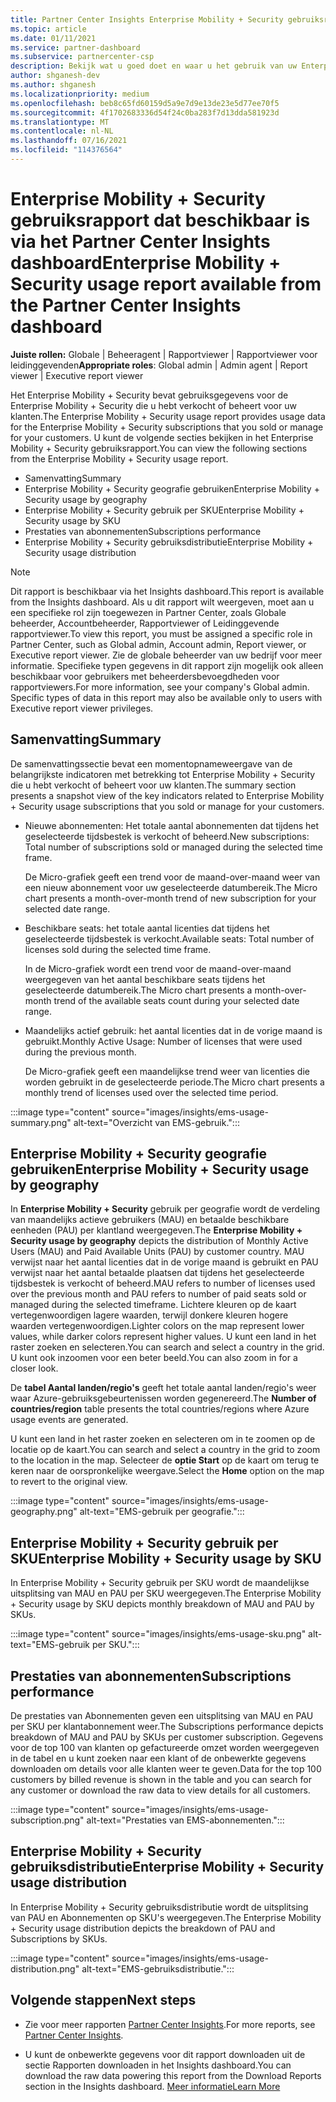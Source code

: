 ```yaml
---
title: Partner Center Insights Enterprise Mobility + Security gebruiksrapport
ms.topic: article
ms.date: 01/11/2021
ms.service: partner-dashboard
ms.subservice: partnercenter-csp
description: Bekijk wat u goed doet en waar u het gebruik van uw Enterprise Mobility + Security die u voor uw klanten verkoopt of beheert, kunt verbeteren.
author: shganesh-dev
ms.author: shganesh
ms.localizationpriority: medium
ms.openlocfilehash: beb8c65fd60159d5a9e7d9e13de23e5d77ee70f5
ms.sourcegitcommit: 4f1702683336d54f24c0ba283f7d13dda581923d
ms.translationtype: MT
ms.contentlocale: nl-NL
ms.lasthandoff: 07/16/2021
ms.locfileid: "114376564"
---
```

# <a name="enterprise-mobility--security-usage-report-available-from-the-partner-center-insights-dashboard"></a><span data-ttu-id="5e241-103">Enterprise Mobility + Security gebruiksrapport dat beschikbaar is via het Partner Center Insights dashboard</span><span class="sxs-lookup"><span data-stu-id="5e241-103">Enterprise Mobility + Security usage report available from the Partner Center Insights dashboard</span></span>

<span data-ttu-id="5e241-104">**Juiste rollen:** Globale | Beheeragent | Rapportviewer | Rapportviewer voor leidinggevenden</span><span class="sxs-lookup"><span data-stu-id="5e241-104">**Appropriate roles**: Global admin | Admin agent | Report viewer | Executive report viewer</span></span>

<span data-ttu-id="5e241-105">Het Enterprise Mobility + Security bevat gebruiksgegevens voor de Enterprise Mobility + Security die u hebt verkocht of beheert voor uw klanten.</span><span class="sxs-lookup"><span data-stu-id="5e241-105">The Enterprise Mobility + Security usage report provides usage data for the Enterprise Mobility + Security subscriptions that you sold or manage for your customers.</span></span> <span data-ttu-id="5e241-106">U kunt de volgende secties bekijken in het Enterprise Mobility + Security gebruiksrapport.</span><span class="sxs-lookup"><span data-stu-id="5e241-106">You can view the following sections from the Enterprise Mobility + Security usage report.</span></span>

- <span data-ttu-id="5e241-107">Samenvatting</span><span class="sxs-lookup"><span data-stu-id="5e241-107">Summary</span></span>
- <span data-ttu-id="5e241-108">Enterprise Mobility + Security geografie gebruiken</span><span class="sxs-lookup"><span data-stu-id="5e241-108">Enterprise Mobility + Security usage by geography</span></span>
- <span data-ttu-id="5e241-109">Enterprise Mobility + Security gebruik per SKU</span><span class="sxs-lookup"><span data-stu-id="5e241-109">Enterprise Mobility + Security usage by SKU</span></span>
- <span data-ttu-id="5e241-110">Prestaties van abonnementen</span><span class="sxs-lookup"><span data-stu-id="5e241-110">Subscriptions performance</span></span>
- <span data-ttu-id="5e241-111">Enterprise Mobility + Security gebruiksdistributie</span><span class="sxs-lookup"><span data-stu-id="5e241-111">Enterprise Mobility + Security usage distribution</span></span>

 > [!NOTE]
 > <span data-ttu-id="5e241-112">Dit rapport is beschikbaar via het Insights dashboard.</span><span class="sxs-lookup"><span data-stu-id="5e241-112">This report is available from the Insights dashboard.</span></span> <span data-ttu-id="5e241-113">Als u dit rapport wilt weergeven, moet aan u een specifieke rol zijn toegewezen in Partner Center, zoals Globale beheerder, Accountbeheerder, Rapportviewer of Leidinggevende rapportviewer.</span><span class="sxs-lookup"><span data-stu-id="5e241-113">To view this report, you must be assigned a specific role in Partner Center, such as Global admin, Account admin, Report viewer, or Executive report viewer.</span></span> <span data-ttu-id="5e241-114">Zie de globale beheerder van uw bedrijf voor meer informatie. Specifieke typen gegevens in dit rapport zijn mogelijk ook alleen beschikbaar voor gebruikers met beheerdersbevoegdheden voor rapportviewers.</span><span class="sxs-lookup"><span data-stu-id="5e241-114">For more information, see your company's Global admin. Specific types of data in this report may also be available only to users with Executive report viewer privileges.</span></span>

## <a name="summary"></a><span data-ttu-id="5e241-115">Samenvatting</span><span class="sxs-lookup"><span data-stu-id="5e241-115">Summary</span></span>

<span data-ttu-id="5e241-116">De samenvattingssectie bevat een momentopnameweergave van de belangrijkste indicatoren met betrekking tot Enterprise Mobility + Security die u hebt verkocht of beheert voor uw klanten.</span><span class="sxs-lookup"><span data-stu-id="5e241-116">The summary section presents a snapshot view of the key indicators related to Enterprise Mobility + Security usage subscriptions that you sold or manage for your customers.</span></span> 

- <span data-ttu-id="5e241-117">Nieuwe abonnementen: Het totale aantal abonnementen dat tijdens het geselecteerde tijdsbestek is verkocht of beheerd.</span><span class="sxs-lookup"><span data-stu-id="5e241-117">New subscriptions: Total number of subscriptions sold or managed during the selected time frame.</span></span>

   <span data-ttu-id="5e241-118">De Micro-grafiek geeft een trend voor de maand-over-maand weer van een nieuw abonnement voor uw geselecteerde datumbereik.</span><span class="sxs-lookup"><span data-stu-id="5e241-118">The Micro chart presents a month-over-month trend of new subscription for your selected date range.</span></span>

- <span data-ttu-id="5e241-119">Beschikbare seats: het totale aantal licenties dat tijdens het geselecteerde tijdsbestek is verkocht.</span><span class="sxs-lookup"><span data-stu-id="5e241-119">Available seats: Total number of licenses sold during the selected time frame.</span></span>

   <span data-ttu-id="5e241-120">In de Micro-grafiek wordt een trend voor de maand-over-maand weergegeven van het aantal beschikbare seats tijdens het geselecteerde datumbereik.</span><span class="sxs-lookup"><span data-stu-id="5e241-120">The Micro chart presents a month-over-month trend of the available seats count during your selected date range.</span></span>

- <span data-ttu-id="5e241-121">Maandelijks actief gebruik: het aantal licenties dat in de vorige maand is gebruikt.</span><span class="sxs-lookup"><span data-stu-id="5e241-121">Monthly Active Usage: Number of licenses that were used during the previous month.</span></span>

   <span data-ttu-id="5e241-122">De Micro-grafiek geeft een maandelijkse trend weer van licenties die worden gebruikt in de geselecteerde periode.</span><span class="sxs-lookup"><span data-stu-id="5e241-122">The Micro chart presents a monthly trend of licenses used over the selected time period.</span></span>

:::image type="content" source="images/insights/ems-usage-summary.png" alt-text="Overzicht van EMS-gebruik.":::

## <a name="enterprise-mobility--security-usage-by-geography"></a><span data-ttu-id="5e241-124">Enterprise Mobility + Security geografie gebruiken</span><span class="sxs-lookup"><span data-stu-id="5e241-124">Enterprise Mobility + Security usage by geography</span></span>

<span data-ttu-id="5e241-125">In **Enterprise Mobility + Security** gebruik per geografie wordt de verdeling van maandelijks actieve gebruikers (MAU) en betaalde beschikbare eenheden (PAU) per klantland weergegeven.</span><span class="sxs-lookup"><span data-stu-id="5e241-125">The **Enterprise Mobility + Security usage by geography** depicts the distribution of Monthly Active Users (MAU) and Paid Available Units (PAU) by customer country.</span></span> <span data-ttu-id="5e241-126">MAU verwijst naar het aantal licenties dat in de vorige maand is gebruikt en PAU verwijst naar het aantal betaalde plaatsen dat tijdens het geselecteerde tijdsbestek is verkocht of beheerd.</span><span class="sxs-lookup"><span data-stu-id="5e241-126">MAU refers to number of licenses used over the previous month and PAU refers to number of paid seats sold or managed during the selected timeframe.</span></span> <span data-ttu-id="5e241-127">Lichtere kleuren op de kaart vertegenwoordigen lagere waarden, terwijl donkere kleuren hogere waarden vertegenwoordigen.</span><span class="sxs-lookup"><span data-stu-id="5e241-127">Lighter colors on the map represent lower values, while darker colors represent higher values.</span></span> <span data-ttu-id="5e241-128">U kunt een land in het raster zoeken en selecteren.</span><span class="sxs-lookup"><span data-stu-id="5e241-128">You can search and select a country in the grid.</span></span> <span data-ttu-id="5e241-129">U kunt ook inzoomen voor een beter beeld.</span><span class="sxs-lookup"><span data-stu-id="5e241-129">You can also zoom in for a closer look.</span></span>

<span data-ttu-id="5e241-130">De **tabel Aantal landen/regio's** geeft het totale aantal landen/regio's weer waar Azure-gebruiksgebeurtenissen worden gegenereerd.</span><span class="sxs-lookup"><span data-stu-id="5e241-130">The **Number of countries/region** table presents the total countries/regions where Azure usage events are generated.</span></span>

<span data-ttu-id="5e241-131">U kunt een land in het raster zoeken en selecteren om in te zoomen op de locatie op de kaart.</span><span class="sxs-lookup"><span data-stu-id="5e241-131">You can search and select a country in the grid to zoom to the location in the map.</span></span> <span data-ttu-id="5e241-132">Selecteer de **optie Start** op de kaart om terug te keren naar de oorspronkelijke weergave.</span><span class="sxs-lookup"><span data-stu-id="5e241-132">Select the **Home** option on the map to revert to the original view.</span></span>

:::image type="content" source="images/insights/ems-usage-geography.png" alt-text="EMS-gebruik per geografie.":::

## <a name="enterprise-mobility--security-usage-by-sku"></a><span data-ttu-id="5e241-134">Enterprise Mobility + Security gebruik per SKU</span><span class="sxs-lookup"><span data-stu-id="5e241-134">Enterprise Mobility + Security usage by SKU</span></span>

<span data-ttu-id="5e241-135">In Enterprise Mobility + Security gebruik per SKU wordt de maandelijkse uitsplitsing van MAU en PAU per SKU weergegeven.</span><span class="sxs-lookup"><span data-stu-id="5e241-135">The Enterprise Mobility + Security usage by SKU depicts monthly breakdown of MAU and PAU by SKUs.</span></span>

:::image type="content" source="images/insights/ems-usage-sku.png" alt-text="EMS-gebruik per SKU.":::

## <a name="subscriptions-performance"></a><span data-ttu-id="5e241-137">Prestaties van abonnementen</span><span class="sxs-lookup"><span data-stu-id="5e241-137">Subscriptions performance</span></span>

<span data-ttu-id="5e241-138">De prestaties van Abonnementen geven een uitsplitsing van MAU en PAU per SKU per klantabonnement weer.</span><span class="sxs-lookup"><span data-stu-id="5e241-138">The Subscriptions performance depicts breakdown of MAU and PAU by SKUs per customer subscription.</span></span> <span data-ttu-id="5e241-139">Gegevens voor de top 100 van klanten op gefactureerde omzet worden weergegeven in de tabel en u kunt zoeken naar een klant of de onbewerkte gegevens downloaden om details voor alle klanten weer te geven.</span><span class="sxs-lookup"><span data-stu-id="5e241-139">Data for the top 100 customers by billed revenue is shown in the table and you can search for any customer or download the raw data to view details for all customers.</span></span>

:::image type="content" source="images/insights/ems-usage-subscription.png" alt-text="Prestaties van EMS-abonnementen.":::

## <a name="enterprise-mobility--security-usage-distribution"></a><span data-ttu-id="5e241-141">Enterprise Mobility + Security gebruiksdistributie</span><span class="sxs-lookup"><span data-stu-id="5e241-141">Enterprise Mobility + Security usage distribution</span></span>

<span data-ttu-id="5e241-142">In Enterprise Mobility + Security gebruiksdistributie wordt de uitsplitsing van PAU en Abonnementen op SKU's weergegeven.</span><span class="sxs-lookup"><span data-stu-id="5e241-142">The Enterprise Mobility + Security usage distribution depicts the breakdown of PAU and Subscriptions by SKUs.</span></span>

:::image type="content" source="images/insights/ems-usage-distribution.png" alt-text="EMS-gebruiksdistributie.":::

## <a name="next-steps"></a><span data-ttu-id="5e241-144">Volgende stappen</span><span class="sxs-lookup"><span data-stu-id="5e241-144">Next steps</span></span>

- <span data-ttu-id="5e241-145">Zie voor meer rapporten [Partner Center Insights](partner-center-insights.md).</span><span class="sxs-lookup"><span data-stu-id="5e241-145">For more reports, see [Partner Center Insights](partner-center-insights.md).</span></span>

- <span data-ttu-id="5e241-146">U kunt de onbewerkte gegevens voor dit rapport downloaden uit de sectie Rapporten downloaden in het Insights dashboard.</span><span class="sxs-lookup"><span data-stu-id="5e241-146">You can download the raw data powering this report from the Download Reports section in the Insights dashboard.</span></span> [<span data-ttu-id="5e241-147">Meer informatie</span><span class="sxs-lookup"><span data-stu-id="5e241-147">Learn More</span></span>](insights-download-reports.md) 
